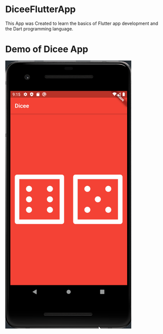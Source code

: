 # DiceeFlutterApp
This App was Created to learn the basics of Flutter app development and the Dart programming language.
# Demo of Dicee App
![Dicee Demo](demo/DiceApp.gif)
